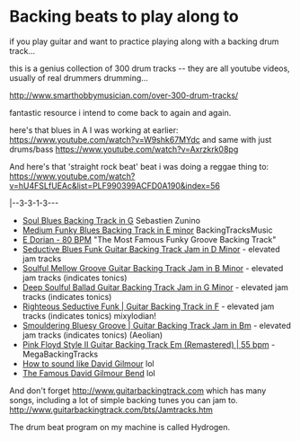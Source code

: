 ﻿# Backing beats to play along to

if you play guitar and want to practice playing along with a backing drum track...

this is a genius collection of 300 drum tracks -- they are all youtube videos, usually of real drummers drumming...

http://www.smarthobbymusician.com/over-300-drum-tracks/

fantastic resource i intend to come back to again and again.

here's that blues in A I was working at earlier: <https://www.youtube.com/watch?v=W9shk67MYdc>
and same with just drums/bass <https://www.youtube.com/watch?v=Axrzkrk08pg>

And here's that 'straight rock beat' beat i was doing a reggae thing to: <https://www.youtube.com/watch?v=hU4FSLfUEAc&list=PLF990399ACFD0A190&index=56>

   |--3-3-1-3---

* [Soul Blues Backing Track in G](https://www.youtube.com/watch?v=SqcuZ-XW0cM)  Sebastien Zunino
* [Medium Funky Blues Backing Track in E minor](https://www.youtube.com/watch?v=8G85LVGDkqo) BackingTracksMusic
* [E Dorian - 80 BPM](https://www.youtube.com/watch?v=eSsnL4l7IwI) "The Most Famous Funky Groove Backing Track"
* [Seductive Blues Funk Guitar Backing Track Jam in D Minor](https://www.youtube.com/watch?v=tWOsXCKAG60) - elevated jam tracks
* [Soulful Mellow Groove Guitar Backing Track Jam in B Minor](https://www.youtube.com/watch?v=QLiLE_u_7QY) - elevated jam tracks (indicates tonics)
* [Deep Soulful Ballad Guitar Backing Track Jam in G Minor](https://www.youtube.com/watch?v=T2nL5-v7HbQ) - elevated jam tracks (indicates tonics)
* [Righteous Seductive Funk | Guitar Backing Track in F](https://www.youtube.com/watch?v=_rMI23M3XW0) - elevated jam tracks (indicates tonics) mixylodian!
* [Smouldering Bluesy Groove | Guitar Backing Track Jam in Bm](https://www.youtube.com/watch?v=AfN7tkLFd8E) - elevated jam tracks (indicates tonics) (Aeolian)
* [Pink Floyd Style II Guitar Backing Track Em (Remastered) | 55 bpm](https://www.youtube.com/watch?v=pl8JugCg2eY) - MegaBackingTracks
* [How to sound like David Gilmour](https://www.youtube.com/watch?v=bPzVx3q9UtI) lol
* [The Famous David Gilmour Bend](https://www.youtube.com/watch?v=26yzbSvQOGo) lol

And don't forget <http://www.guitarbackingtrack.com> which has many songs, including a lot of simple backing tunes you can jam to. <http://www.guitarbackingtrack.com/bts/Jamtracks.htm>

The drum beat program on my machine is called Hydrogen.